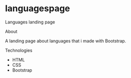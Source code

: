 # languagespage
Languages landing page


About

A landing page about languages
that i made with Bootstrap.


Technologies
- HTML
- CSS
- Bootstrap

